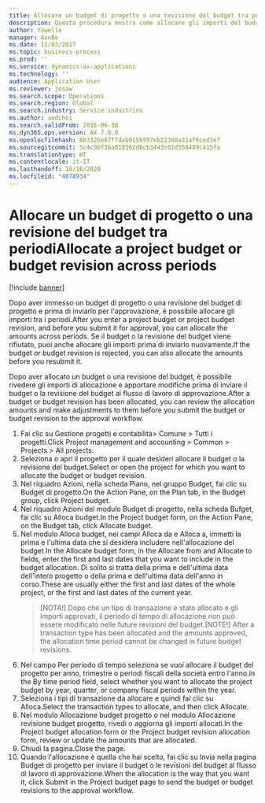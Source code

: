 ```yaml
---
title: Allocare un budget di progetto o una revisione del budget tra periodi
description: Questa procedura mostra come allocare gli importi del budget di progetto sui periodi.
author: Yowelle
manager: AnnBe
ms.date: 11/03/2017
ms.topic: business-process
ms.prod: ''
ms.service: dynamics-ax-applications
ms.technology: ''
audience: Application User
ms.reviewer: josaw
ms.search.scope: Operations
ms.search.region: Global
ms.search.industry: Service industries
ms.author: andchoi
ms.search.validFrom: 2016-06-30
ms.dyn365.ops.version: AX 7.0.0
ms.openlocfilehash: 6b332be67ffdab0156997eb223d8a31af6ced3ef
ms.sourcegitcommit: 5c4c9bf3ba018562d6cb3443c01d550489c415fa
ms.translationtype: HT
ms.contentlocale: it-IT
ms.lasthandoff: 10/16/2020
ms.locfileid: "4078934"
---
```

# <a name="allocate-a-project-budget-or-budget-revision-across-periods"></a><span data-ttu-id="1e4a6-103">Allocare un budget di progetto o una revisione del budget tra periodi</span><span class="sxs-lookup"><span data-stu-id="1e4a6-103">Allocate a project budget or budget revision across periods</span></span>

[!include [banner](../../includes/banner.md)]

<span data-ttu-id="1e4a6-104">Dopo aver immesso un budget di progetto o una revisione del budget di progetto e prima di inviarlo per l'approvazione, è possibile allocare gli importi tra i periodi.</span><span class="sxs-lookup"><span data-stu-id="1e4a6-104">After you enter a project budget or project budget revision, and before you submit it for approval, you can allocate the amounts across periods.</span></span> <span data-ttu-id="1e4a6-105">Se il budget o la revisione del budget viene rifiutato, puoi anche allocare gli importi prima di inviarlo nuovamente.</span><span class="sxs-lookup"><span data-stu-id="1e4a6-105">If the budget or budget revision is rejected, you can also allocate the amounts before you resubmit it.</span></span> 

<span data-ttu-id="1e4a6-106">Dopo aver allocato un budget o una revisione del budget, è possibile rivedere gli importi di allocazione e apportare modifiche prima di inviare il budget o la revisione del budget al flusso di lavoro di approvazione.</span><span class="sxs-lookup"><span data-stu-id="1e4a6-106">After a budget or budget revision has been allocated, you can review the allocation amounts and make adjustments to them before you submit the budget or budget revision to the approval workflow.</span></span> 

1. <span data-ttu-id="1e4a6-107">Fai clic su Gestione progetti e contabilità> Comune > Tutti i progetti.</span><span class="sxs-lookup"><span data-stu-id="1e4a6-107">Click Project management and accounting > Common > Projects > All projects.</span></span> 
2. <span data-ttu-id="1e4a6-108">Seleziona o apri il progetto per il quale desideri allocare il budget o la revisione del budget.</span><span class="sxs-lookup"><span data-stu-id="1e4a6-108">Select or open the project for which you want to allocate the budget or budget revision.</span></span> 
3. <span data-ttu-id="1e4a6-109">Nel riquadro Azioni, nella scheda Piano, nel gruppo Budget, fai clic su Budget di progetto.</span><span class="sxs-lookup"><span data-stu-id="1e4a6-109">On the Action Pane, on the Plan tab, in the Budget group, click Project budget.</span></span> 
4. <span data-ttu-id="1e4a6-110">Nel riquadro Azioni del modulo Budget di progetto, nella scheda Bufget, fai clic su Alloca budget.</span><span class="sxs-lookup"><span data-stu-id="1e4a6-110">In the Project budget form, on the Action Pane, on the Budget tab, click Allocate budget.</span></span> 
5. <span data-ttu-id="1e4a6-111">Nel modulo Alloca budget, nei campi Alloca da e Alloca a, immetti la prima e l'ultima data che si desidera includere nell'allocazione del budget.</span><span class="sxs-lookup"><span data-stu-id="1e4a6-111">In the Allocate budget form, in the Allocate from and Allocate to fields, enter the first and last dates that you want to include in the budget allocation.</span></span> <span data-ttu-id="1e4a6-112">Di solito si tratta della prima e dell'ultima data dell'intero progetto o della prima e dell'ultima data dell'anno in corso.</span><span class="sxs-lookup"><span data-stu-id="1e4a6-112">These are usually either the first and last dates of the whole project, or the first and last dates of the current year.</span></span>  
   > <span data-ttu-id="1e4a6-113">[NOTA!] Dopo che un tipo di transazione è stato allocato e gli importi approvati, il periodo di tempo di allocazione non può essere modificato nelle future revisioni del budget.</span><span class="sxs-lookup"><span data-stu-id="1e4a6-113">[NOTE!] After a transaction type has been allocated and the amounts approved, the allocation time period cannot be changed in future budget revisions.</span></span> 
6. <span data-ttu-id="1e4a6-114">Nel campo Per periodo di tempo seleziona se vuoi allocare il budget del progetto per anno, trimestre o periodi fiscali della società entro l'anno.</span><span class="sxs-lookup"><span data-stu-id="1e4a6-114">In the By time period field, select whether you want to allocate the project budget by year, quarter, or company fiscal periods within the year.</span></span>
7. <span data-ttu-id="1e4a6-115">Seleziona i tipi di transazione da allocare e quindi fai clic su Alloca.</span><span class="sxs-lookup"><span data-stu-id="1e4a6-115">Select the transaction types to allocate, and then click Allocate.</span></span> 
8. <span data-ttu-id="1e4a6-116">Nel modulo Allocazione budget progetto o nel modulo Allocazione revisione budget progetto, rivedi o aggiorna gli importi allocati.</span><span class="sxs-lookup"><span data-stu-id="1e4a6-116">In the Project budget allocation form or the Project budget revision allocation form, review or update the amounts that are allocated.</span></span> 
9. <span data-ttu-id="1e4a6-117">Chiudi la pagina.</span><span class="sxs-lookup"><span data-stu-id="1e4a6-117">Close the page.</span></span>
10. <span data-ttu-id="1e4a6-118">Quando l'allocazione è quella che hai scelto, fai clic su Invia nella pagina Budget di progetto per inviare il budget o le revisioni del budget al flusso di lavoro di approvazione.</span><span class="sxs-lookup"><span data-stu-id="1e4a6-118">When the allocation is the way that you want it, click Submit in the Project budget page to send the budget or budget revisions to the approval workflow.</span></span>  


